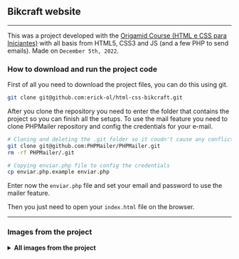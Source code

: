 ## Bikcraft website

---

This was a project developed with the [Origamid Course (HTML e CSS para Iniciantes)](https://www.origamid.com/curso/html-e-css-para-iniciantes/) with all basis from HTML5, CSS3 and JS (and a few PHP to send emails). Made on `December 5th, 2022`.

### How to download and run the project code

First of all you need to download the project files, you can do this using git.

```bash
git clone git@github.com:erick-ol/html-css-bikcraft.git
```

After you clone the repository you need to enter the folder that contains the project so you can finish all the setups. To use the mail feature you need to clone PHPMailer repository and config the credentials for your e-mail.

```bash
# Cloning and deleting the .git folder so it coudn't cause any conflicts
git clone git@github.com:PHPMailer/PHPMailer.git
rm -rf PHPMailer/.git

# Copying enviar.php file to config the credentials
cp enviar.php.example enviar.php
```

Enter now the `enviar.php` file and set your email and password to use the mailer feature.

Then you just need to open your `index.html` file on the browser.

---

### Images from the project

<details>
  <summary>
    <strong>All images from the project</strong>
  </summary>
  
  <img width="1783" alt="image" src="https://user-images.githubusercontent.com/65933231/205782013-9069754f-8379-416d-b928-38353fb5f6d2.png">
  <img width="1778" alt="image" src="https://user-images.githubusercontent.com/65933231/205782187-d2b74d8e-8854-484a-814c-f3af71489894.png">
  <img width="1781" alt="image" src="https://user-images.githubusercontent.com/65933231/205782606-ca03cf1d-af3a-466d-9a6a-e6971a93ef46.png">
  <img width="1782" alt="image" src="https://user-images.githubusercontent.com/65933231/205782333-9b8e1f76-a18f-4599-9409-cbc800a78872.png">
  <img width="1781" alt="image" src="https://user-images.githubusercontent.com/65933231/205782429-e0894f9e-f101-4875-aa0a-f4aa341be15d.png">

</details>
